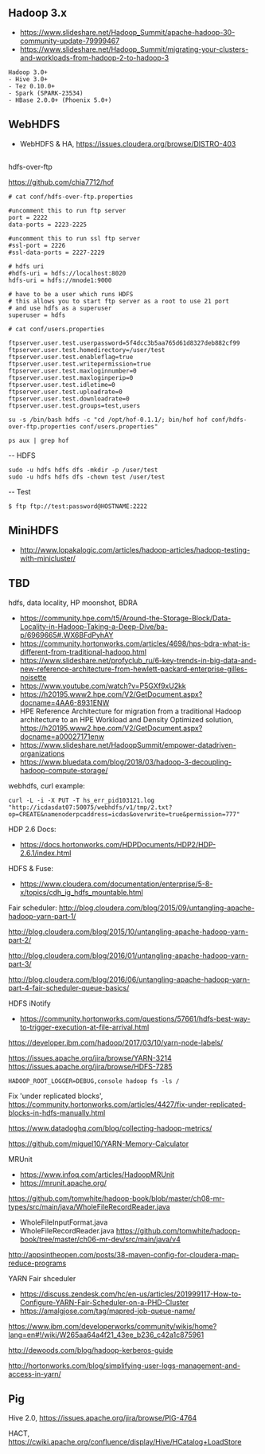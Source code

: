 ## Hadoop 3.x
- https://www.slideshare.net/Hadoop_Summit/apache-hadoop-30-community-update-79999467
- https://www.slideshare.net/Hadoop_Summit/migrating-your-clusters-and-workloads-from-hadoop-2-to-hadoop-3
```
Hadoop 3.0+
- Hive 3.0+
- Tez 0.10.0+
- Spark (SPARK-23534)
- HBase 2.0.0+ (Phoenix 5.0+)
```

## WebHDFS
- WebHDFS & HA, https://issues.cloudera.org/browse/DISTRO-403

##
hdfs-over-ftp

https://github.com/chia7712/hof

```
# cat conf/hdfs-over-ftp.properties 

#uncomment this to run ftp server
port = 2222
data-ports = 2223-2225

#uncomment this to run ssl ftp server
#ssl-port = 2226
#ssl-data-ports = 2227-2229

# hdfs uri
#hdfs-uri = hdfs://localhost:8020
hdfs-uri = hdfs://mnode1:9000

# have to be a user which runs HDFS
# this allows you to start ftp server as a root to use 21 port
# and use hdfs as a superuser
superuser = hdfs

```

```
# cat conf/users.properties 

ftpserver.user.test.userpassword=5f4dcc3b5aa765d61d8327deb882cf99
ftpserver.user.test.homedirectory=/user/test
ftpserver.user.test.enableflag=true
ftpserver.user.test.writepermission=true
ftpserver.user.test.maxloginnumber=0
ftpserver.user.test.maxloginperip=0
ftpserver.user.test.idletime=0
ftpserver.user.test.uploadrate=0
ftpserver.user.test.downloadrate=0
ftpserver.user.test.groups=test,users
```

```
su -s /bin/bash hdfs -c "cd /opt/hof-0.1.1/; bin/hof hof conf/hdfs-over-ftp.properties conf/users.properties"

ps aux | grep hof
````

-- HDFS
```
sudo -u hdfs hdfs dfs -mkdir -p /user/test
sudo -u hdfs hdfs dfs -chown test /user/test
```

-- Test
```
$ ftp ftp://test:password@HOSTNAME:2222
```


## MiniHDFS
* http://www.lopakalogic.com/articles/hadoop-articles/hadoop-testing-with-minicluster/

## TBD

hdfs, data locality, HP moonshot, BDRA
- https://community.hpe.com/t5/Around-the-Storage-Block/Data-Locality-in-Hadoop-Taking-a-Deep-Dive/ba-p/6969665#.WX6BFdPyhAY
- https://community.hortonworks.com/articles/4698/hps-bdra-what-is-different-from-traditional-hadoop.html
- https://www.slideshare.net/profyclub_ru/6-key-trends-in-big-data-and-new-reference-architecture-from-hewlett-packard-enterprise-gilles-noisette
- https://www.youtube.com/watch?v=P5GXf9xU2kk
- https://h20195.www2.hpe.com/V2/GetDocument.aspx?docname=4AA6-8931ENW
- HPE Reference Architecture for migration from a traditional Hadoop architecture to an HPE Workload and Density Optimized solution, https://h20195.www2.hpe.com/V2/GetDocument.aspx?docname=a00027171enw
- https://www.slideshare.net/HadoopSummit/empower-datadriven-organizations
- https://www.bluedata.com/blog/2018/03/hadoop-3-decoupling-hadoop-compute-storage/

webhdfs, curl example:
```
curl -L -i -X PUT -T hs_err_pid103121.log "http://icdasdat07:50075/webhdfs/v1/tmp/2.txt?op=CREATE&namenoderpcaddress=icdas&overwrite=true&permission=777"
````

HDP 2.6 Docs:
- https://docs.hortonworks.com/HDPDocuments/HDP2/HDP-2.6.1/index.html

HDFS & Fuse:
- https://www.cloudera.com/documentation/enterprise/5-8-x/topics/cdh_ig_hdfs_mountable.html

Fair scheduler:
http://blog.cloudera.com/blog/2015/09/untangling-apache-hadoop-yarn-part-1/

http://blog.cloudera.com/blog/2015/10/untangling-apache-hadoop-yarn-part-2/

http://blog.cloudera.com/blog/2016/01/untangling-apache-hadoop-yarn-part-3/

http://blog.cloudera.com/blog/2016/06/untangling-apache-hadoop-yarn-part-4-fair-scheduler-queue-basics/


HDFS iNotify
- https://community.hortonworks.com/questions/57661/hdfs-best-way-to-trigger-execution-at-file-arrival.html

https://developer.ibm.com/hadoop/2017/03/10/yarn-node-labels/

https://issues.apache.org/jira/browse/YARN-3214
https://issues.apache.org/jira/browse/HDFS-7285

```
HADOOP_ROOT_LOGGER=DEBUG,console hadoop fs -ls /
```

Fix 'under replicated blocks', https://community.hortonworks.com/articles/4427/fix-under-replicated-blocks-in-hdfs-manually.html

https://www.datadoghq.com/blog/collecting-hadoop-metrics/

https://github.com/miguel10/YARN-Memory-Calculator

MRUnit
- https://www.infoq.com/articles/HadoopMRUnit
- https://mrunit.apache.org/

https://github.com/tomwhite/hadoop-book/blob/master/ch08-mr-types/src/main/java/WholeFileRecordReader.java
- WholeFileInputFormat.java
- WholeFileRecordReader.java
https://github.com/tomwhite/hadoop-book/tree/master/ch06-mr-dev/src/main/java/v4

http://appsintheopen.com/posts/38-maven-config-for-cloudera-map-reduce-programs

YARN Fair shceduler
- https://discuss.zendesk.com/hc/en-us/articles/201999117-How-to-Configure-YARN-Fair-Scheduler-on-a-PHD-Cluster
- https://amalgjose.com/tag/mapred-job-queue-name/

https://www.ibm.com/developerworks/community/wikis/home?lang=en#!/wiki/W265aa64a4f21_43ee_b236_c42a1c875961

http://dewoods.com/blog/hadoop-kerberos-guide

http://hortonworks.com/blog/simplifying-user-logs-management-and-access-in-yarn/

## Pig
Hive 2.0, https://issues.apache.org/jira/browse/PIG-4764

HACT, https://cwiki.apache.org/confluence/display/Hive/HCatalog+LoadStore